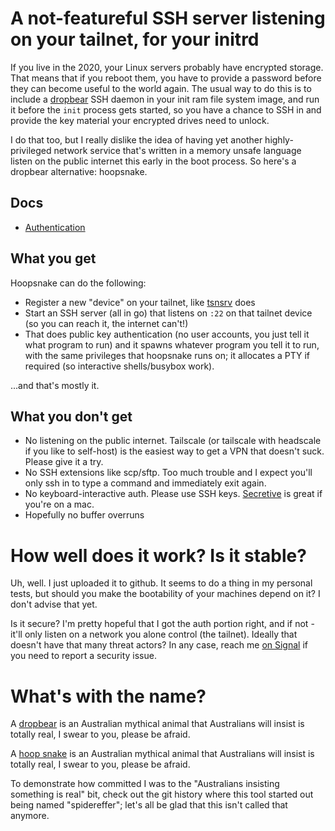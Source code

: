 # A not-featureful SSH server listening on your tailnet, for your initrd

If you live in the 2020, your Linux servers probably have encrypted storage. That means that if you reboot them, you have to provide a password before they can become useful to the world again. The usual way to do this is to include a [dropbear](https://matt.ucc.asn.au/dropbear/dropbear.html) SSH daemon in your init ram file system image, and run it before the `init` process gets started, so you have a chance to SSH in and provide the key material your encrypted drives need to unlock.

I do that too, but I really dislike the idea of having yet another highly-privileged network service that's written in a memory unsafe language listen on the public internet this early in the boot process. So here's a dropbear alternative: hoopsnake.

## Docs

* [Authentication](docs/authentication.md)

## What you get

Hoopsnake can do the following:
* Register a new "device" on your tailnet, like [tsnsrv](https://github.com/boinkor-net/tsnsrv) does
* Start an SSH server (all in go) that listens on `:22` on that tailnet device (so you can reach it, the internet can't!)
* That does public key authentication (no user accounts, you just tell it what program to run) and it spawns whatever program you tell it to run, with the same privileges that hoopsnake runs on; it allocates a PTY if required (so interactive shells/busybox work).

...and that's mostly it.

## What you don't get

* No listening on the public internet. Tailscale (or tailscale with headscale if you like to self-host) is the easiest way to get a VPN that doesn't suck. Please give it a try.
* No SSH extensions like scp/sftp. Too much trouble and I expect you'll only ssh in to type a command and immediately exit again.
* No keyboard-interactive auth. Please use SSH keys. [Secretive](https://github.com/maxgoedjen/secretive) is great if you're on a mac.
* Hopefully no buffer overruns

# How well does it work? Is it stable?

Uh, well. I just uploaded it to github. It seems to do a thing in my personal tests, but should you make the bootability of your machines depend on it? I don't advise that yet.

Is it secure? I'm pretty hopeful that I got the auth portion right, and if not - it'll only listen on a network you alone control (the tailnet). Ideally that doesn't have that many threat actors? In any case, reach me [on Signal](https://signal.me/#eu/VY4kKjsmYkcGO8r5KErpVa2ozLC1zm5j05Jqd18SMzMnqCcWA9tKTr2R4Ngq_7Wh) if you need to report a security issue.

# What's with the name?

A [dropbear](https://en.wikipedia.org/wiki/Drop_bear) is an Australian mythical animal that Australians will insist is totally real, I swear to you, please be afraid.

A [hoop snake](https://en.wikipedia.org/wiki/Hoop_snake) is an Australian mythical animal that Australians will insist is totally real, I swear to you, please be afraid.

To demonstrate how committed I was to the "Australians insisting something is real" bit, check out the git history where this tool started out being named "spidereffer"; let's all be glad that this isn't called that anymore.
